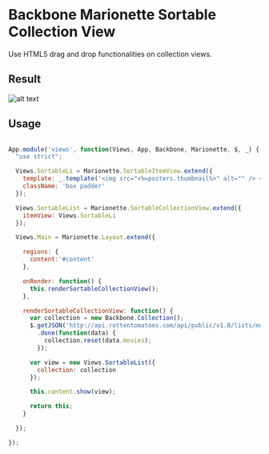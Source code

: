 Backbone Marionette Sortable Collection View
==============================================================

Use HTML5 drag and drop functionalities on collection views.


Result
------------
![alt text](https://raw.githubusercontent.com/Acquisio/backbone-marionette-sortable-view/master/example/example.png "Example")

Usage
------------

```javascript

App.module('views', function(Views, App, Backbone, Marionette, $, _) {
  "use strict";

  Views.SortableLi = Marionette.SortableItemView.extend({
    template: _.template('<img src="<%=posters.thumbnail%>" alt="" /> <h3 class="inliner"><%=title%></h3>'),
    className: 'box padder'
  });

  Views.SortableList = Marionette.SortableCollectionView.extend({
    itemView: Views.SortableLi
  });

  Views.Main = Marionette.Layout.extend({

    regions: {
      content:'#content'
    },

    onRender: function() {
      this.renderSortableCollectionView();
    },

    renderSortableCollectionView: function() {
      var collection = new Backbone.Collection();
      $.getJSON('http://api.rottentomatoes.com/api/public/v1.0/lists/movies/box_office.json?apikey=[your-api-key]&limit=50&callback=?')
        .done(function(data) {
          collection.reset(data.movies);
        });

      var view = new Views.SortableList({
        collection: collection
      });

      this.content.show(view);

      return this;
    }

  });

});

```